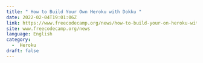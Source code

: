 ```yaml
---
title: " How to Build Your Own Heroku with Dokku "
date: 2022-02-04T19:01:06Z
link: https://www.freecodecamp.org/news/how-to-build-your-on-heroku-with-dokku/?utm_medium=RSS&utm_source=news.12bit.vn
site: www.freecodecamp.org/news
language: English
category:
  -  Heroku 
draft: false
---
```

